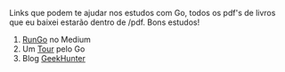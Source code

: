 Links que podem te ajudar nos estudos com Go, todos os pdf's de livros
que eu baixei estarão dentro de /pdf. Bons estudos!

1. [RunGo](https://medium.com/rungo) no Medium
2. Um [Tour](https://tour.golang.org/) pelo Go
3. Blog [GeekHunter](https://blog.geekhunter.com.br/tutorial-golang/)

